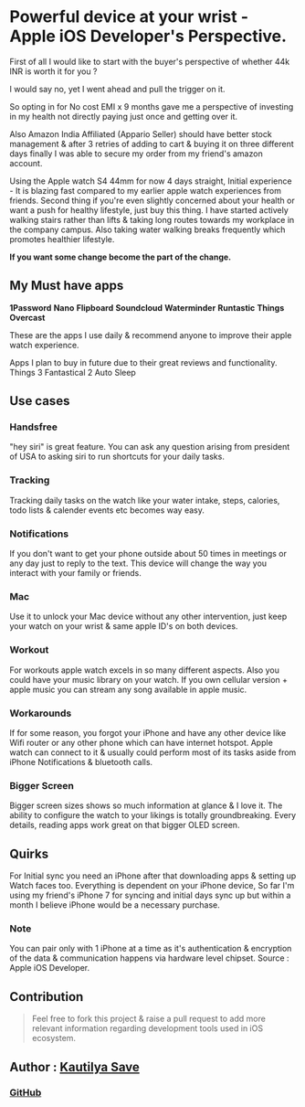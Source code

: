 # Powerful device at your wrist - Apple iOS Developer's Perspective.

First of all I would like to start with the buyer's perspective of whether 44k INR is worth it for you ?

I would say no, yet I went ahead and pull the trigger on it.

So opting in for No cost EMI x 9 months gave me a perspective of investing in my health not directly paying just once and getting over it.

Also Amazon India Affiliated (Appario Seller) should have better stock management & after 3 retries of adding to cart & buying it on three different days finally I was able to secure my order from my friend's amazon account.

Using the Apple watch S4 44mm for now 4 days straight, Initial experience - It is blazing fast compared to my earlier apple watch experiences from friends.
Second thing if you're even slightly concerned about your health or want a push for healthy lifestyle, just buy this thing.
I have started actively walking stairs rather than lifts & taking long routes towards my workplace in the company campus. Also taking water walking breaks frequently which promotes healthier lifestyle.

**If you want some change become the part of the change.**

## My Must have apps

**1Password**
**Nano**
**Flipboard**
**Soundcloud**
**Waterminder**
**Runtastic**
**Things**
**Overcast**

These are the apps I use daily & recommend anyone to improve their apple watch experience.

Apps I plan to buy in future due to their great reviews and functionality.
Things 3
Fantastical 2
Auto Sleep

## Use cases

### Handsfree

"hey siri" is great feature. You can ask any question arising from president of USA to asking siri to run shortcuts for your daily tasks.

### Tracking

Tracking daily tasks on the watch like your water intake, steps, calories, todo lists & calender events etc becomes way easy.

### Notifications

If you don't want to get your phone outside about 50 times in meetings or any day just to reply to the text. This device will change the way you interact with your family or friends.

### Mac

Use it to unlock your Mac device without any other intervention, just keep your watch on your wrist & same apple ID's on both devices.

### Workout

For workouts apple watch excels in so many different aspects. Also you could have your music library on your watch. If you own cellular version + apple music you can stream any song available in apple music.

### Workarounds

If for some reason, you forgot your iPhone and have any other device like Wifi router or any other phone which can have internet hotspot. Apple watch can connect to it & usually could perform most of its tasks aside from iPhone Notifications & bluetooth calls.

### Bigger Screen

Bigger screen sizes shows so much information at glance & I love it. The ability to configure the watch to your likings is totally groundbreaking. Every details, reading apps work great on that bigger OLED screen.

## Quirks

For Initial sync you need an iPhone after that downloading apps & setting up Watch faces too.
Everything is dependent on your iPhone device, So far I'm using my friend's iPhone 7 for syncing and initial days sync up but within a month I believe iPhone would be a necessary purchase.

### Note

You can pair only with 1 iPhone at a time as it's authentication & encryption of the data & communication happens via hardware level chipset. Source : Apple iOS Developer.

## Contribution

> Feel free to fork this project & raise a pull request to add more relevant information regarding development tools used in iOS ecosystem.

## Author : [Kautilya Save](https://kautilya.design/)

### [GitHub](https://github.com/SensehacK)